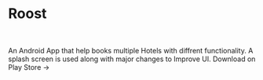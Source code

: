<h1>Roost</h1>
<br>


An Android App that help books multiple Hotels with diffrent functionality. A splash screen is used along with major changes to Improve UI.
Download on Play Store ->
